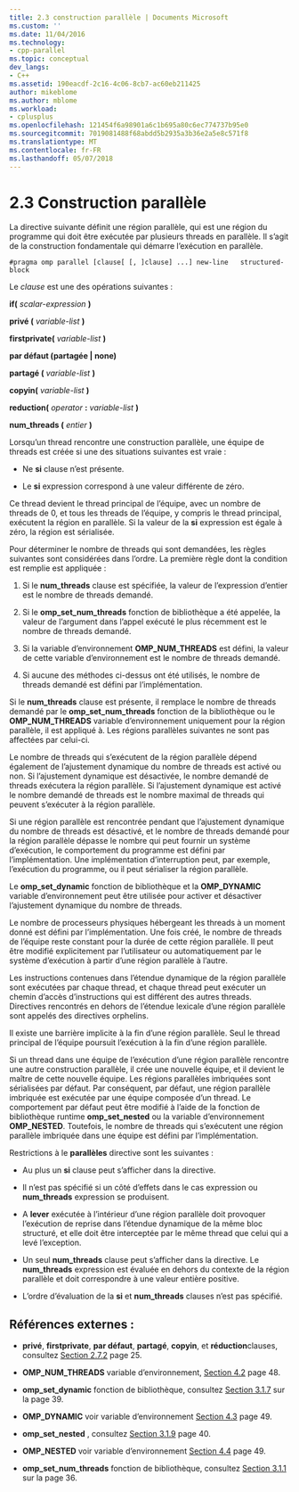 ```yaml
---
title: 2.3 construction parallèle | Documents Microsoft
ms.custom: ''
ms.date: 11/04/2016
ms.technology:
- cpp-parallel
ms.topic: conceptual
dev_langs:
- C++
ms.assetid: 190eacdf-2c16-4c06-8cb7-ac60eb211425
author: mikeblome
ms.author: mblome
ms.workload:
- cplusplus
ms.openlocfilehash: 121454f6a98901a6c1b695a80c6ec774737b95e0
ms.sourcegitcommit: 7019081488f68abdd5b2935a3b36e2a5e8c571f8
ms.translationtype: MT
ms.contentlocale: fr-FR
ms.lasthandoff: 05/07/2018
---
```

# <a name="23-parallel-construct"></a>2.3 Construction parallèle
La directive suivante définit une région parallèle, qui est une région du programme qui doit être exécutée par plusieurs threads en parallèle. Il s’agit de la construction fondamentale qui démarre l’exécution en parallèle.  
  
```  
#pragma omp parallel [clause[ [, ]clause] ...] new-line   structured-block  
```  
  
 Le *clause* est une des opérations suivantes :  
  
 **if(** *scalar-expression* **)**  
  
 **privé (** *variable-list* **)**  
  
 **firstprivate(** *variable-list* **)**  
  
 **par défaut (partagée &#124; none)**  
  
 **partagé (** *variable-list* **)**  
  
 **copyin(** *variable-list* **)**  
  
 **reduction(** *operator* **:**  *variable-list* **)**  
  
 **num_threads (** *entier* **)**  
  
 Lorsqu’un thread rencontre une construction parallèle, une équipe de threads est créée si une des situations suivantes est vraie :  
  
-   Ne **si** clause n’est présente.  
  
-   Le **si** expression correspond à une valeur différente de zéro.  
  
 Ce thread devient le thread principal de l’équipe, avec un nombre de threads de 0, et tous les threads de l’équipe, y compris le thread principal, exécutent la région en parallèle. Si la valeur de la **si** expression est égale à zéro, la région est sérialisée.  
  
 Pour déterminer le nombre de threads qui sont demandées, les règles suivantes sont considérées dans l’ordre. La première règle dont la condition est remplie est appliquée :  
  
1.  Si le **num_threads** clause est spécifiée, la valeur de l’expression d’entier est le nombre de threads demandé.  
  
2.  Si le **omp_set_num_threads** fonction de bibliothèque a été appelée, la valeur de l’argument dans l’appel exécuté le plus récemment est le nombre de threads demandé.  
  
3.  Si la variable d’environnement **OMP_NUM_THREADS** est défini, la valeur de cette variable d’environnement est le nombre de threads demandé.  
  
4.  Si aucune des méthodes ci-dessus ont été utilisés, le nombre de threads demandé est défini par l’implémentation.  
  
 Si le **num_threads** clause est présente, il remplace le nombre de threads demandé par le **omp_set_num_threads** fonction de la bibliothèque ou le **OMP_NUM_THREADS** variable d’environnement uniquement pour la région parallèle, il est appliqué à. Les régions parallèles suivantes ne sont pas affectées par celui-ci.  
  
 Le nombre de threads qui s’exécutent de la région parallèle dépend également de l’ajustement dynamique du nombre de threads est activé ou non. Si l’ajustement dynamique est désactivée, le nombre demandé de threads exécutera la région parallèle. Si l’ajustement dynamique est activé le nombre demandé de threads est le nombre maximal de threads qui peuvent s’exécuter à la région parallèle.  
  
 Si une région parallèle est rencontrée pendant que l’ajustement dynamique du nombre de threads est désactivé, et le nombre de threads demandé pour la région parallèle dépasse le nombre qui peut fournir un système d’exécution, le comportement du programme est défini par l’implémentation. Une implémentation d’interruption peut, par exemple, l’exécution du programme, ou il peut sérialiser la région parallèle.  
  
 Le **omp_set_dynamic** fonction de bibliothèque et la **OMP_DYNAMIC** variable d’environnement peut être utilisée pour activer et désactiver l’ajustement dynamique du nombre de threads.  
  
 Le nombre de processeurs physiques hébergeant les threads à un moment donné est défini par l’implémentation. Une fois créé, le nombre de threads de l’équipe reste constant pour la durée de cette région parallèle. Il peut être modifié explicitement par l’utilisateur ou automatiquement par le système d’exécution à partir d’une région parallèle à l’autre.  
  
 Les instructions contenues dans l’étendue dynamique de la région parallèle sont exécutées par chaque thread, et chaque thread peut exécuter un chemin d’accès d’instructions qui est différent des autres threads. Directives rencontrés en dehors de l’étendue lexicale d’une région parallèle sont appelés des directives orphelins.  
  
 Il existe une barrière implicite à la fin d’une région parallèle. Seul le thread principal de l’équipe poursuit l’exécution à la fin d’une région parallèle.  
  
 Si un thread dans une équipe de l’exécution d’une région parallèle rencontre une autre construction parallèle, il crée une nouvelle équipe, et il devient le maître de cette nouvelle équipe. Les régions parallèles imbriquées sont sérialisées par défaut. Par conséquent, par défaut, une région parallèle imbriquée est exécutée par une équipe composée d’un thread. Le comportement par défaut peut être modifié à l’aide de la fonction de bibliothèque runtime **omp_set_nested** ou la variable d’environnement **OMP_NESTED**. Toutefois, le nombre de threads qui s’exécutent une région parallèle imbriquée dans une équipe est défini par l’implémentation.  
  
 Restrictions à le **parallèles** directive sont les suivantes :  
  
-   Au plus un **si** clause peut s’afficher dans la directive.  
  
-   Il n’est pas spécifié si un côté d’effets dans le cas expression ou **num_threads** expression se produisent.  
  
-   A **lever** exécutée à l’intérieur d’une région parallèle doit provoquer l’exécution de reprise dans l’étendue dynamique de la même bloc structuré, et elle doit être interceptée par le même thread que celui qui a levé l’exception.  
  
-   Un seul **num_threads** clause peut s’afficher dans la directive. Le **num_threads** expression est évaluée en dehors du contexte de la région parallèle et doit correspondre à une valeur entière positive.  
  
-   L’ordre d’évaluation de la **si** et **num_threads** clauses n’est pas spécifié.  
  
## <a name="cross-references"></a>Références externes :  
  
-   **privé**, **firstprivate**, **par défaut**, **partagé**, **copyin**, et **réduction**clauses, consultez [Section 2.7.2](../../parallel/openmp/2-7-2-data-sharing-attribute-clauses.md) page 25.  
  
-   **OMP_NUM_THREADS** variable d’environnement, [Section 4.2](../../parallel/openmp/4-2-omp-num-threads.md) page 48.  
  
-   **omp_set_dynamic** fonction de bibliothèque, consultez [Section 3.1.7](../../parallel/openmp/3-1-7-omp-set-dynamic-function.md) sur la page 39.  
  
-   **OMP_DYNAMIC** voir variable d’environnement [Section 4.3](../../parallel/openmp/4-3-omp-dynamic.md) page 49.  
  
-   **omp_set_nested** , consultez [Section 3.1.9](../../parallel/openmp/3-1-9-omp-set-nested-function.md) page 40.  
  
-   **OMP_NESTED** voir variable d’environnement [Section 4.4](../../parallel/openmp/4-4-omp-nested.md) page 49.  
  
-   **omp_set_num_threads** fonction de bibliothèque, consultez [Section 3.1.1](../../parallel/openmp/3-1-1-omp-set-num-threads-function.md) sur la page 36.
